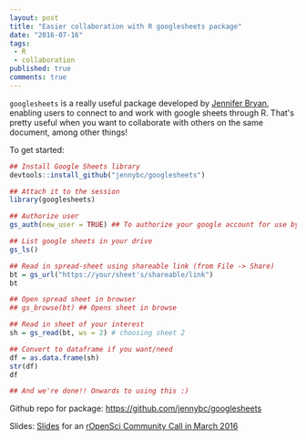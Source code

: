 ```yaml
---
layout: post
title: "Easier collaboration with R googlesheets package"
date: "2016-07-16"
tags:
 - R
 - collaboration
published: true
comments: true
---
```


`googlesheets` is a really useful package developed by [Jennifer Bryan](https://twitter.com/JennyBryan), enabling users to connect to and work with google sheets through R. That's pretty useful when you want to collaborate with others on the same document, among other things!

To get started:

```r
## Install Google Sheets library
devtools::install_github("jennybc/googlesheets")

## Attach it to the session
library(googlesheets)

## Authorize user
gs_auth(new_user = TRUE) ## To authorize your google account for use by googlesheets

## List google sheets in your drive
gs_ls()

## Read in spread-sheet using shareable link (from File -> Share)
bt = gs_url("https://your/sheet's/shareable/link")
bt

## Open spread sheet in browser
## gs_browse(bt) ## Opens sheet in browse

## Read in sheet of your interest
sh = gs_read(bt, ws = 2) # choosing sheet 2

## Convert to dataframe if you want/need
df = as.data.frame(sh)
str(df)
df

## And we're done!! Onwards to using this :) 
```
 
Github repo for package: https://github.com/jennybc/googlesheets

Slides:  [Slides](https://speakerdeck.com/jennybc/googlesheets-1) for an [rOpenSci Community Call in March 2016](https://github.com/ropensci/commcalls/issues/9)

